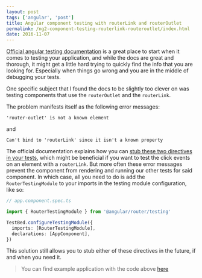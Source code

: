 ```yaml
---
layout: post
tags: ['angular', 'post']
title: Angular component testing with routerLink and routerOutlet
permalink: /ng2-component-testing-routerlink-routeroutlet/index.html
date: 2016-11-07
---
```


[Official angular testing documentation](https://angular.io/docs/ts/latest/guide/testing.html) is a great place to start when it comes to testing your application,
and while the docs are great and thorough, it might get a little hard trying to quickly find the info that you are
looking for. Especially when things go wrong and you are in the middle of debugging your tests.

One specific subject that I found the docs to be slightly too clever on was testing components that use
the `routerOutlet` and the `routerLink`.

The problem manifests itself as the following error messages:

`'router-outlet' is not a known element`

and

`Can't bind to 'routerLink' since it isn't a known property`

The official documentation explains how you can [stub these two directives in your tests](https://angular.io/docs/ts/latest/guide/testing.html#!#router-outlet-component),
which might be beneficial if you want to test the click events on an element with a
`routerLink`. But more often these error messages prevent the component from rendering and running our
other tests for said component. In which case, all you need to do is add the `RouterTestingModule` to your
imports in the testing module configuration, like so:

```ts
// app.component.spec.ts

import { RouterTestingModule } from '@angular/router/testing'

TestBed.configureTestingModule({
  imports: [RouterTestingModule],
  declarations: [AppComponent],
})
```

This solution still allows you to stub either of these directives in the future, if and when you need it.

> You can find example application with the code above <a href="https://github.com/kirjai/blog-code-snippets/blob/master/testing-routerlink/src/app/app.component.spec.ts" target="_blank">here</a>
